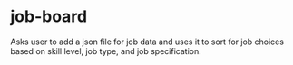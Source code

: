 # job-board
Asks user to add a json file for job data and uses it to sort for job choices based on skill level, job type, and job specification. 
